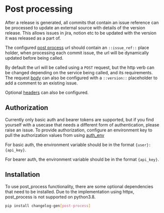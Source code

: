 # Post processing

After a release is generated, all commits that contain an issue reference can
be processed to update an external source with details of the version release.
This allows issues in jira, notion etc to be updated with the version it was
released as a part of.

The configured [post
process](https://nrwldev.github.io/changelog-gen/configuration/#post_process)
url should contain an `::issue_ref::` place holder, when processing each commit
issue, the url will be dynamically updated before
being called.

By default the url will be called using a `POST` request, but the http verb can
be changed depending on the service being called, and its requirements. The
request
[body](https://nrwldev.github.io/changelog-gen/configuration/#post_processbody) can
also be configured with a `::version::` placeholder to add a comment to an
existing issue.

Optional
[headers](https://nrwldev.github.io/changelog-gen/configuration/#post_processheaders)
can also be configured.

## Authorization

Currently only basic auth and bearer tokens are supported, but if you find
yourself with a usecase that needs a different form of authentication, please
raise an issue. To provide authorization, configure an environment key to pull
the authorization values from using
[auth_env](https://nrwldev.github.io/changelog-gen/configuration/#post_processauth_env)

For basic auth, the environment variable should be in the format
`{user}:{api_key}`.

For bearer auth, the environment variable should be in the format `{api_key}`.

## Installation

To use post_process functionality, there are some optional dependencies that
need to be installed. Due to the implementation using httpx, post_process is
not supported on python3.8.

```sh
pip install changelog-gen[post-process]
```
